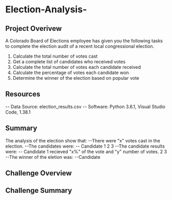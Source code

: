 # Election-Analysis-

## Project Overivew
A Colorado Board of Elections employee has given you the following tasks to complete the election audit of a recent local congressional election. 

1. Calculate the total number of votes cast
2. Get a complete list of candidates who received votes
3. Calculate the total number of votes each candidate received
4. Calculate the percentage of votes each candidate won
5. Determine the winner of the election based on popular vote

## Resources
-- Data Source: election_results.csv
-- Software: Python 3.6.1, Visual Studio Code, 1.38.1

## Summary
The analysis of the election show that:
--There were "x" votes cast in the election.
--The candidates were:
  -- Candidate 1
     2
     3
 --The candidate results were:
  -- Candidate 1 recieved "x%" of the vote and "y" number of votes.
  2
  3
--The winner of the eletion was:
    --Candidate 

## Challenge Overview

## Challenge Summary
 
